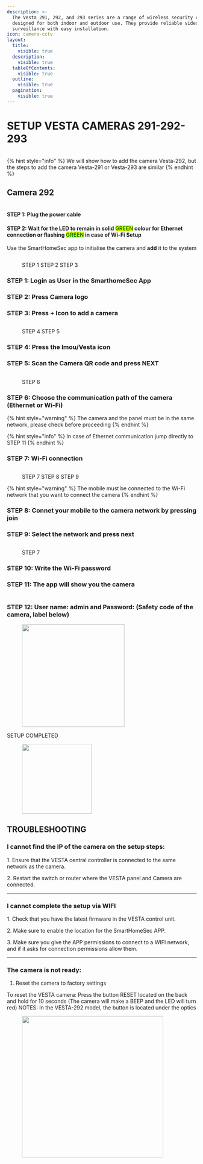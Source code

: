 ```yaml
---
description: >-
  The Vesta 291, 292, and 293 series are a range of wireless security cameras
  designed for both indoor and outdoor use. They provide reliable video
  surveillance with easy installation.
icon: camera-cctv
layout:
  title:
    visible: true
  description:
    visible: true
  tableOfContents:
    visible: true
  outline:
    visible: true
  pagination:
    visible: true
---
```


# SETUP VESTA CAMERAS 291-292-293



<figure><img src=".gitbook/assets/Immagine2.png" alt=""><figcaption></figcaption></figure>



{% hint style="info" %}
We will show how to add the camera Vesta-292, but the steps to add the camera Vesta-291 or Vesta-293 are similar
{% endhint %}

## Camera 292

<figure><img src=".gitbook/assets/1 (1) (1) (1) (1) (1) (1) (1).png" alt=""><figcaption></figcaption></figure>

#### STEP 1:  Plug the power cable&#x20;

#### STEP 2: Wait for the LED to remain in solid <mark style="color:green;">GREEN</mark> colour for Ethernet connection or flashing  <mark style="color:green;">GREEN</mark> in case of Wi-Fi Setup

Use the SmartHomeSec app to initialise the camera and **add** it to the system

<figure><img src=".gitbook/assets/100 (1).png" alt=""><figcaption><p>STEP 1                                                                STEP 2                                                           STEP 3</p></figcaption></figure>

### STEP 1: Login as User in the SmarthomeSec App

### STEP 2: Press Camera logo

### STEP 3: Press + Icon to add a camera

<figure><img src=".gitbook/assets/101.png" alt=""><figcaption><p>STEP 4                                                                                              STEP 5                                      </p></figcaption></figure>

### STEP 4: Press the Imou/Vesta icon

### STEP 5: Scan the Camera QR code  and press NEXT&#x20;

<figure><img src=".gitbook/assets/102.png" alt=""><figcaption><p>STEP 6</p></figcaption></figure>

### STEP 6: Choose the communication path of the camera (Ethernet or Wi-Fi)

{% hint style="warning" %}
The camera and the panel must be in the same network, please check before proceeding&#x20;
{% endhint %}

{% hint style="info" %}
In case of Ethernet communication jump directly to STEP 11
{% endhint %}

### STEP 7: Wi-Fi connection

<figure><img src=".gitbook/assets/102.2.png" alt=""><figcaption><p>STEP 7                                                                STEP 8                                                                 STEP 9</p></figcaption></figure>

{% hint style="warning" %}
The mobile must be connected to the Wi-Fi network that you want to connect the camera
{% endhint %}

### STEP 8: Connet your mobile to the camera network by pressing join

### STEP 9: Select the network and press next

<figure><img src=".gitbook/assets/103.png" alt=""><figcaption><p>STEP 7</p></figcaption></figure>

### STEP 10: Write the Wi-Fi password

### STEP 11: The app will show you the camera&#x20;

<figure><img src=".gitbook/assets/104.png" alt=""><figcaption></figcaption></figure>

### STEP 12:  User name: admin and Password: (Safety code of the camera, label below)

<figure><img src=".gitbook/assets/105.png" alt="" width="272"><figcaption></figcaption></figure>

SETUP COMPLETED

<figure><img src=".gitbook/assets/21.jpg" alt="" width="185"><figcaption></figcaption></figure>



## TROUBLESHOOTING&#x20;

### **I cannot find the IP of the camera on the setup steps:**

1\.   Ensure that the VESTA central controller is connected to the same network as the camera.

2\.   Restart the switch or router where the VESTA panel and Camera are connected.

***

### **I cannot complete the setup via WIFI**

1\.   Check that you have the latest firmware in the VESTA control unit.

2\.   Make sure to enable the location for the SmartHomeSec APP.

3\.   Make sure you give the APP permissions to connect to a WIFI network, and if it asks for connection permissions allow them.

***

### **The camera is not ready:**

1. Reset the camera to factory settings

To reset the VESTA camera:  Press the button RESET located on the back and hold for 10 seconds (The camera will make a BEEP and the LED will turn red) NOTES: In the VESTA-292 model, the button is located under the optics

<figure><img src=".gitbook/assets/Immagine1.png" alt="" width="375"><figcaption></figcaption></figure>
